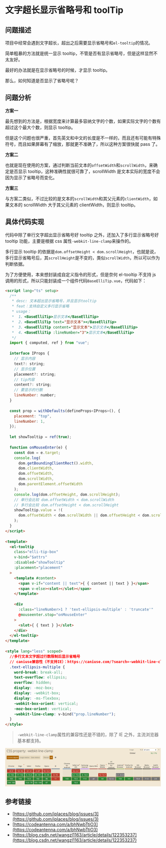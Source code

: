 # 文字超长显示省略号和 toolTip

## 问题描述

项目中经常会遇到文字超长，超出之后需要显示省略号和`el-tooltip`的情况。

简单粗暴的方法就是统一显示 tooltip，不管是否有显示省略号，但是这样显然不太友好。

最好的办法就是在显示省略号的时候，才显示 tooltip。

那么，如何知道是否显示了省略号呢？

## 问题分析

**方案一**

最先想到的方法是，根据宽度来计算最多容纳文字的个数，如果实际文字的个数有超过这个最大个数，则显示 tooltip。

但是这个问题也很严重，首先英文和中文的长度是不一样的，而且还有可能有特殊符号，而且如果屏幕有了缩放，那就更不准确了，所以这种方案很快就 pass 了。

**方案二**

也就是现在使用的方案，通过判断当前文本的`offsetWidth`和`scrollWidth`，来确定是否显示 tooltip，这种准确性就很可靠了，scrollWidth 是文本实际的宽度不会因为显示了省略号而变化。

**方案三**

与方案二类似，不过比较的是文本的`scrollWidth`和其父元素的`clientWidth`，如果文本的 scrollWidth 大于其父元素的 clientWidth，则显示 tooltip。

## 具体代码实现

代码中除了单行文字超出显示省略号好 tooltip 之外，还加入了多行显示省略号好 tooltip 功能，主要是根据 css 属性`-webkit-line-clamp`来操作的。

多行显示 tooltip 的依据是`dom.offsetHeight < dom.scrollHeight`，也就是说，多行显示省略号后，其`scrollHeight`是不变的，类似`scrollWidth`，所以可以作为判断依据。

为了方便使用，本来想封装成自定义指令的形式，但是奈何 el-tooltip 不支持 js 调用的形式，所以只能封装成一个组件代码`BaseElliTip.vue`，代码如下：

```html
<script lang="ts" setup>
  /**
   * desc: 文本超出显示省略号，并且显示tooltip
   * feat：支持自定义多行显示省略
   * usage：
   *  1、<BaseElliTip>显示文本</BaseElliTip>
   *  2、<BaseElliTip text="显示文本"></BaseElliTip>
   *  3、<BaseElliTip content="显示文本">显示文本</BaseElliTip>
   *  4、<BaseElliTip :lineNumber="3">显示文本</BaseElliTip>
   */
  import { computed, ref } from "vue";

  interface IProps {
    // 显示内容
    text?: string;
    // 显示位置
    placement?: string;
    // tip内容
    content?: string;
    // 要显示的行数
    lineNumber: number;
  }

  const prop = withDefaults(defineProps<IProps>(), {
    placement: "top",
    lineNumber: 1,
  });

  let showTooltip = ref(true);

  function onMouseEnter(e) {
    const dom = e.target;
    console.log(
      dom.getBoundingClientRect().width,
      dom.clientWidth,
      dom.offsetWidth,
      dom.scrollWidth,
      dom.parentElement.offsetWidth
    );
    console.log(dom.offsetHeight, dom.scrollHeight);
    // 单行会比较 dom.offsetWidth < dom.scrollWidth
    // 多行会比较 dom.offsetHeight < dom.scrollHeight
    showTooltip.value = !(
      dom.offsetWidth < dom.scrollWidth || dom.offsetHeight < dom.scrollHeight
    );
  }
</script>

<template>
  <el-tooltip
    class="elli-tip-box"
    v-bind="$attrs"
    :disabled="showTooltip"
    :placement="placement"
  >
    <template #content>
      <span v-if="content || text">{ { content || text } }</span>
      <span v-else><slot></slot></span>
    </template>

    <div
      :class="lineNumber>1 ? 'text-ellipsis-multiple' : 'truncate'"
      @mouseenter.stop="onMouseEnter"
    >
      <slot>{ { text } }</slot>
    </div>
  </el-tooltip>
</template>

<style lang="less" scoped>
  //多行文本文字超过行数限制后显示省略号
  // caniuse兼容性（不支持IE）：https://caniuse.com/?search=-webkit-line-clamp
  .text-ellipsis-multiple {
    word-break: break-all;
    text-overflow: ellipsis;
    overflow: hidden;
    display: -moz-box;
    display: -webkit-box;
    display: -ms-flexbox;
    -webkit-box-orient: vertical;
    -moz-box-orient: vertical;
    -webkit-line-clamp: v-bind("prop.lineNumber");
  }
</style>
```

> `-webkit-line-clamp`属性的兼容性还是不错的，除了 IE 之外，主流浏览器基本都支持。

![](./image/image_MMV9gSMLI_.png)

## 参考链接

- [https://github.com/iplaces/blog/issues/3](https://github.com/iplaces/blog/issues/3)
- [https://codeantenna.com/a/bhNwbTtiO3](https://codeantenna.com/a/bhNwbTtiO3)
- [https://blog.csdn.net/wangzl1163/article/details/122353237](https://blog.csdn.net/wangzl1163/article/details/122353237)
